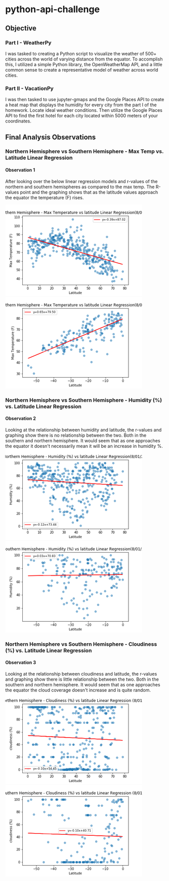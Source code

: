 # python-api-challenge

## Objective
### Part I - WeatherPy
I was tasked to creating a Python script to visualize the weather of 500+ cities across the world of varying distance from the equator. To accomplish this, I utilized a simple Python library, the OpenWeatherMap API, and a little common sense to create a representative model of weather across world cities.

### Part II - VacationPy
I was then tasked to use jupyter-gmaps and the Google Places API to create a heat map that displays the humidity for every city from the part I of the homework. Locate ideal weather conditions. Then utilize the Google Places API to find the first hotel for each city located within 5000 meters of your coordinates.

## Final Analysis Observations
### Northern Hemisphere vs Southern Hemisphere - Max Temp vs. Latitude Linear Regression 
#### Observation 1
After looking over the below linear regression models and r-values of the northern and southern hemispheres as compared to the max temp. The R-values point and the graphing shows that as the latitude values approach the equator the temperature (F) rises.

![N Temp](/output_data/LReg_MaxTemp_NHemi.png)
![S Temp](/output_data/LReg_MaxTemp_SHemi.png)

### Northern Hemisphere vs Southern Hemisphere -  Humidity (%) vs. Latitude Linear Regression
#### Observation 2
Looking at the relationship between humidity and latitude, the r-values and graphing show there is no relationship between the two. Both in the southern and northern hemisphere. It would seem that as one approaches the equator it doesn't necessarily mean it will be an increase in humidity %.
![N Humidity](/output_data/LReg_Humidity_NHemi.png)
![S Humidity](/output_data/LReg_Humidity_SHemi.png)

### Northern Hemisphere vs Southern Hemisphere -  Cloudiness (%) vs. Latitude Linear Regression
#### Observation 3
Looking at the relationship between cloudiness and latitude, the r-values and graphing show there is little relationship between the two. Both in the southern and northern hemisphere. It would seem that as one approaches the equator the cloud coverage doesn't increase and is quite random.
![N Cloudiness](/output_data/LReg_Cloudiness_NHemi.png)
![S Cloudiness](/output_data/LReg_Cloudiness_SHemi.png)
